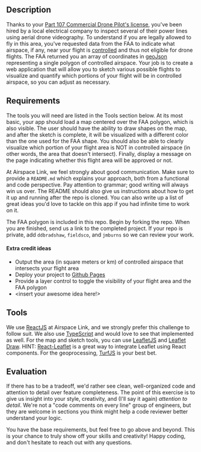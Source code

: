 ## Description

Thanks to your [Part 107 Commercial Drone Pilot's license](https://www.faa.gov/uas/), you've been hired by a local electrical company to inspect several of their power lines using aerial drone videography. To understand if you are legally allowed to fly in this area, you've requested data from the FAA to indicate what airspace, if any, near your flight is [controlled](https://www.faa.gov/uas/recreational_fliers/where_can_i_fly/airspace_101/) and thus not eligible for drone flights. The FAA returned you an array of coordinates in [geoJson](https://geojson.org/) representing a single polygon of controlled airspace. Your job is to create a web application that will allow you to sketch various possible flights to visualize and quantify which portions of your flight will be in controlled airspace, so you can adjust as necessary.

## Requirements

The tools you will need are listed in the Tools section below. At its most basic, your app should load a map centered over the FAA polygon, which is also visible. The user should have the ability to draw shapes on the map, and after the sketch is complete, it will be visualized with a different color than the one used for the FAA shape. You should also be able to clearly visualize which portion of your flight area is NOT in controlled airspace (in other words, the area that doesn't intersect). Finally, display a message on the page indicating whether this flight area will be approved or not.

At Airspace Link, we feel strongly about good communication. Make sure to provide a `README.md` which explains your approach, both from a functional and code perspective. Pay attention to grammar; good writing will always win us over. The README should also give us instructions about how to get it up and running after the repo is cloned. You can also write up a list of great ideas you'd love to tackle on this app if you had infinite time to work on it.

The FAA polygon is included in this repo. Begin by forking the repo. When you are finished, send us a link to the completed project. If your repo is private, add `ddbradshaw`, `fieldsco`, and `jmburns` so we can review your work.

#### Extra credit ideas

- Output the area (in square meters or km) of controlled airspace that intersects your flight area
- Deploy your project to [Github Pages](https://pages.github.com/)
- Provide a layer control to toggle the visibility of your flight area and the FAA polygon
- <insert your awesome idea here!>

## Tools

We use [ReactJS](https://reactjs.org/) at Airspace Link, and we strongly prefer this challenge to follow suit. We also use [TypeScript](https://www.typescriptlang.org/) and would love to see that implemented as well. For the map and sketch tools, you can use [LeafletJS](https://leafletjs.com/) and [Leaflet Draw](http://leaflet.github.io/Leaflet.draw/docs/leaflet-draw-latest.html). HINT: [React-Leaflet](https://react-leaflet.js.org/) is a great way to integrate Leaflet using React components. For the geoprocessing, [TurfJS](https://turfjs.org/) is your best bet.

## Evaluation

If there has to be a tradeoff, we'd rather see clean, well-organized code and attention to detail over feature completeness. The point of this exercise is to give us insight into your style, creativity, and (I'll say it again) _attention to detail_. We're not a "code comments on every line" group of engineers, but they are welcome in sections you think might help a code reviewer better understand your logic.

You have the base requirements, but feel free to go above and beyond. This is your chance to truly show off your skills and creativity! Happy coding, and don't hesitate to reach out with any questions.

